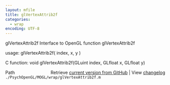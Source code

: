 ```yaml
---
layout: mfile
title: glVertexAttrib2f
categories:
  - wrap
encoding: UTF-8
---
```


glVertexAttrib2f  Interface to OpenGL function glVertexAttrib2f  

usage:  glVertexAttrib2f( index, x, y )  

C function:  void glVertexAttrib2f(GLuint index, GLfloat x, GLfloat y)  


<div class="code_header" style="text-align:right;">
  <span style="float:left;">Path&nbsp;&nbsp;</span> <span class="counter">Retrieve <a href=
  "https://raw.github.com/Psychtoolbox-3/Psychtoolbox-3/beta/./PsychOpenGL/MOGL/wrap/glVertexAttrib2f.m">current version from GitHub</a> | View <a href=
  "https://github.com/Psychtoolbox-3/Psychtoolbox-3/commits/beta/./PsychOpenGL/MOGL/wrap/glVertexAttrib2f.m">changelog</a></span>
</div>
<div class="code">
  <code>./PsychOpenGL/MOGL/wrap/glVertexAttrib2f.m</code>
</div>
